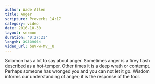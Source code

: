 ```yaml
---
author: Wade Allen
title: Anger
scripture: Proverbs 14:17
category: video
date: 2016-10-30
layout: sermon
duration: '0:27:21' 
length: 39389664
video_url: buV-w-Mv__U
---
```


Solomon has a lot to say about anger. Sometimes anger is a firey flash described as a hot-temper. Other times it is a deep wrath or contempt. Perhaps someone has wronged you and you can not let it go. Wisdom informs our understanding of anger; it is the response of the fool.
